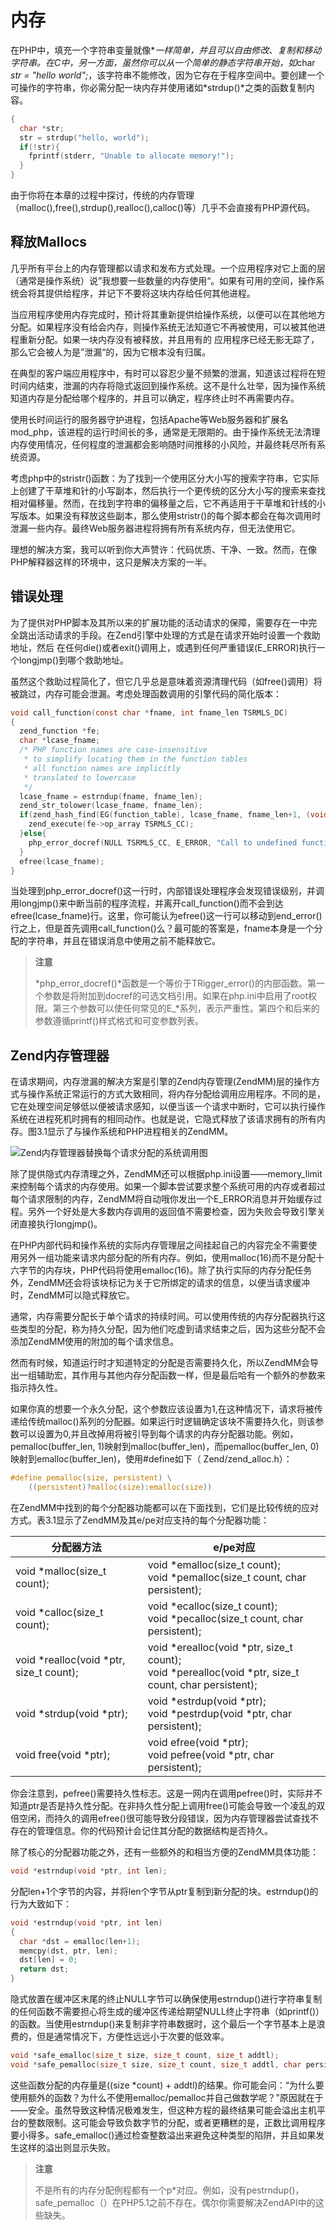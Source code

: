 # 内存

在PHP中，填充一个字符串变量就像*<?php $str = 'hello world';?>*一样简单，并且可以自由修改、复制和移动字符串。在C中，另一方面，虽然你可以从一个简单的静态字符串开始，如*char *str = "hello world";*，该字符串不能修改，因为它存在于程序空间中。要创建一个可操作的字符串，你必需分配一块内存并使用诸如*strdup()*之类的函数复制内容。

```c
{
  char *str;
  str = strdup("hello, world");
  if(!str){
    fprintf(stderr, "Unable to allocate memory!");
  }
}
```

由于你将在本章的过程中探讨，传统的内存管理（malloc(),free(),strdup(),realloc(),calloc()等）几乎不会直接有PHP源代码。

## 释放Mallocs

几乎所有平台上的内存管理都以请求和发布方式处理。一个应用程序对它上面的层（通常是操作系统）说”我想要一些数量的内存使用“。如果有可用的空间，操作系统会将其提供给程序，并记下不要将这块内存给任何其他进程。

当应用程序使用内存完成时，预计将其重新提供给操作系统，以便可以在其他地方分配。如果程序没有给会内存，则操作系统无法知道它不再被使用，可以被其他进程重新分配。如果一块内存没有被释放，并且用有的 应用程序已经无影无踪了，那么它会被人为是”泄漏“的，因为它根本没有归属。

在典型的客户端应用程序中，有时可以容忍少量不频繁的泄漏，知道该过程将在短时间内结束，泄漏的内存将隐式返回到操作系统。这不是什么壮举，因为操作系统知道内存是分配给哪个程序的，并且可以确定，程序终止时不再需要内存。

使用长时间运行的服务器守护进程，包括Apache等Web服务器和扩展名mod_php，该进程的运行时间长的多，通常是无限期的。由于操作系统无法清理内存使用情况，任何程度的泄漏都会影响随时间推移的小风险，并最终耗尽所有系统资源。

考虑php中的stristr()函数：为了找到一个使用区分大小写的搜索字符串，它实际上创建了干草堆和针的小写副本，然后执行一个更传统的区分大小写的搜索来查找相对偏移量。然而，在找到字符串的偏移量之后，它不再适用于干草堆和针线的小写版本。如果没有释放这些副本，那么使用stristr()的每个脚本都会在每次调用时泄漏一些内存。最终Web服务器进程将拥有所有系统内存，但无法使用它。

理想的解决方案，我可以听到你大声赞许：代码优质、干净、一致。然而，在像PHP解释器这样的环境中，这只是解决方案的一半。

## 错误处理

为了提供对PHP脚本及其所以来的扩展功能的活动请求的保障，需要存在一中完全跳出活动请求的手段。在Zend引擎中处理的方式是在请求开始时设置一个救助地址，然后 在任何die()或者exit()调用上，或遇到任何严重错误(E_ERROR)执行一个longjmp()到哪个救助地址。

虽然这个救助过程简化了，但它几乎总是意味着资源清理代码（如free()调用）将被跳过，内存可能会泄漏。考虑处理函数调用的引擎代码的简化版本：

```c
void call_function(const char *fname, int fname_len TSRMLS_DC)
{
  zend_function *fe;
  char *lcase_fname;
  /* PHP function names are case-insensitive
   * to simplify locating them in the function tables
   * all function names are implicitly
   * translated to lowercase
   */
  lcase_fname = estrndup(fname, fname_len);
  zend_str_tolower(lcase_fname, fname_len);
  if(zend_hash_find(EG(function_table), lcase_fname, fname_len+1, (void **)&fe) == FAILURE){
    zend_execute(fe->op_array TSRMLS_CC);
  }else{
    php_error_docref(NULL TSRMLS_CC, E_ERROR, "Call to undefined function: %s()", fname);
  }
  efree(lcase_fname);
}
```

当处理到php_error_docref()这一行时，内部错误处理程序会发现错误级别，并调用longjmp()来中断当前的程序流程，并离开call_function()而不会到达efree(lcase_fname)行。这里，你可能认为efree()这一行可以移动到end_error()行之上，但是首先调用call_function()么？最可能的答案是，fname本身是一个分配的字符串，并且在错误消息中使用之前不能释放它。

> **注意**
>
> *php_error_docref()*函数是一个等价于TRigger_error()的内部函数。第一个参数是将附加到docref的可选文档引用。如果在php.ini中启用了root权限。第三个参数可以使任何常见的E_\*系列，表示严重性。第四个和后来的参数遵循printf()样式格式和可变参数列表。

## Zend内存管理器

在请求期间，内存泄漏的解决方案是引擎的Zend内存管理(ZendMM)层的操作方式与操作系统正常运行的方式大致相同，将内存分配给调用应用程序。不同的是，它在处理空间足够低以便被请求感知，以便当该一个请求中断时，它可以执行操作系统在进程死机时拥有的相同动作。也就是说，它隐式释放了该请求拥有的所有内存。图3.1显示了与操作系统和PHP进程相关的ZendMM。

![Zend内存管理器替换每个请求分配的系统调用图](../img/0x03/1.png)

除了提供隐式内存清理之外，ZendMM还可以根据php.ini设置——memory_limit来控制每个请求的内存使用。如果一个脚本尝试要求整个系统可用的内存或者超过每个请求限制的内存，ZendMM将自动哦你发出一个E_ERROR消息并开始缓存过程。另外一个好处是大多数内存调用的返回值不需要检查，因为失败会导致引擎关闭直接执行longjmp()。

在PHP内部代码和操作系统的实际内存管理层之间挂起自己的内容完全不需要使用另外一组功能来请求内部分配的所有内存。例如，使用malloc(16)而不是分配十六字节的内存块，PHP代码将使用emalloc(16)。除了执行实际的内存分配任务外，ZendMM还会将该块标记为关于它所绑定的请求的信息，以便当请求缓冲时，ZendMM可以隐式释放它。

通常，内存需要分配长于单个请求的持续时间。可以使用传统的内存分配器执行这些类型的分配，称为持久分配，因为他们吃虚到请求结束之后，因为这些分配不会添加ZendMM使用的附加的每个请求信息。

然而有时候，知道运行时才知道特定的分配是否需要持久化，所以ZendMM会导出一组辅助宏，其作用与其他内存分配函数一样，但是最后哈有一个额外的参数来指示持久性。

如果你真的想要一个永久分配，这个参数应该设置为1,在这种情况下，请求将被传递给传统malloc()系列的分配器。如果运行时逻辑确定该块不需要持久化，则该参数可以设置为0,并且改掉用将被引导到每个请求的内存分配器功能。例如，pemalloc(buffer_len, 1)映射到malloc(buffer_len)，而pemalloc(buffer_len, 0)映射到emalloc(buffer_len)，使用#define如下（ Zend/zend_alloc.h）：

```c
#define pemalloc(size, persistent) \
	((persistent)?malloc(size):emalloc(size))
```

在ZendMM中找到的每个分配器功能都可以在下面找到，它们是比较传统的应对方式。表3.1显示了ZendMM及其e/pe对应支持的每个分配器功能：

| 分配器方法                                   | e/pe对应                                   |
| --------------------------------------- | ---------------------------------------- |
| void *malloc(size_t count);             | void *emalloc(size_t count);<br />void *pemalloc(size_t count, char persistent); |
| void *calloc(size_t count);             | void *ecalloc(size_t count);<br />void *pecalloc(size_t count, char persistent); |
| void *realloc(void *ptr, size_t count); | void *erealloc(void *ptr, size_t count);<br />void *perealloc(void *ptr, size_t count, char persistent); |
| void *strdup(void *ptr);                | void *estrdup(void *ptr);<br />void *pestrdup(void *ptr, char persistent); |
| void free(void *ptr);                   | void efree(void *ptr);<br />void pefree(void *ptr, char persistent); |

你会注意到，pefree()需要持久性标志。这是一网内在调用pefree()时，实际并不知道ptr是否是持久性分配。在非持久性分配上调用free()可能会导致一个凌乱的双倍空闲，而持久的调用efree()很可能导致分段错误，因为内存管理器尝试查找不存在的管理信息。你的代码预计会记住其分配的数据结构是否持久。

除了核心的分配器功能之外，还有一些额外的和相当方便的ZendMM具体功能：

```c
void *estrndup(void *ptr, int len);
```

分配len+1个字节的内容，并将len个字节从ptr复制到新分配的块。estrndup()的行为大致如下：

```c
void *estrndup(void *ptr, int len)
{
  char *dst = emalloc(len+1);
  memcpy(dst, ptr, len);
  dst[len] = 0;
  return dst;
}
```

隐式放置在缓冲区末尾的终止NULL字节可以确保使用estrndup()进行字符串复制的任何函数不需要担心将生成的缓冲区传递给期望NULL终止字符串（如printf()）的函数。当使用estrndup()来复制非字符串数据时，这个最后一个字节基本上是浪费的，但是通常情况下，方便性远远小于次要的低效率。

```c
void *safe_emalloc(size_t size, size_t count, size_t addtl);
void *safe_pemalloc(size_t size, size_t count, size_t addtl, char persistent);
```

这些函数分配的内存量是((size *count) + addtl)的结果。你可能会问：“为什么要使用额外的函数？为什么不使用emalloc/pemalloc并自己做数学呢？”原因就在于——安全。虽然导致这种情况极难发生，但这种方程的最终结果可能会溢出主机平台的整数限制。这可能会导致负数字节的分配，或者更糟糕的是，正数比调用程序要小得多。safe_emalloc()通过检查整数溢出来避免这种类型的陷阱，并且如果发生这样的溢出则显示失败。

> **注意**
>
> 不是所有的内存分配例程都有一个p*对应。例如，没有pestrndup()，safe_pemalloc（）在PHP5.1之前不存在。偶尔你需要解决ZendAPI中的这些缺失。